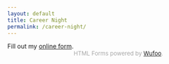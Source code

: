```yaml
---
layout: default
title: Career Night
permalink: /career-night/
---
```

<div id="wufoo-m17mhnrp0m5mzfe">
Fill out my <a href="https://andrewduncan.wufoo.com/forms/m17mhnrp0m5mzfe">online form</a>.
</div>
<div id="wuf-adv" style="font-family:inherit;font-size: small;color:#a7a7a7;text-align:center;display:block;">HTML Forms powered by <a href="http://www.wufoo.com">Wufoo</a>.</div>
<script type="text/javascript">var m17mhnrp0m5mzfe;(function(d, t) {
var s = d.createElement(t), options = {
'userName':'andrewduncan',
'formHash':'m17mhnrp0m5mzfe',
'autoResize':true,
'height':'651',
'async':true,
'host':'wufoo.com',
'header':'show',
'ssl':true};
s.src = ('https:' == d.location.protocol ? 'https://' : 'http://') + 'www.wufoo.com/scripts/embed/form.js';
s.onload = s.onreadystatechange = function() {
var rs = this.readyState; if (rs) if (rs != 'complete') if (rs != 'loaded') return;
try { m17mhnrp0m5mzfe = new WufooForm();m17mhnrp0m5mzfe.initialize(options);m17mhnrp0m5mzfe.display(); } catch (e) {}};
var scr = d.getElementsByTagName(t)[0], par = scr.parentNode; par.insertBefore(s, scr);
})(document, 'script');</script>
